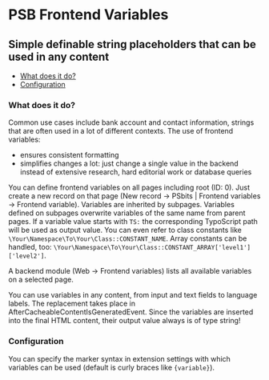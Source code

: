 # PSB Frontend Variables
## Simple definable string placeholders that can be used in any content

- [What does it do?](#what-does-it-do)
- [Configuration](#configuration)

### What does it do?
Common use cases include bank account and contact information, strings that are often used in a lot of different contexts.
The use of frontend variables:
- ensures consistent formatting
- simplifies changes a lot: just change a single value in the backend instead of extensive research, hard editorial work or database queries

You can define frontend variables on all pages including root (ID: 0).
Just create a new record on that page (New record -> PSbits | Frontend variables -> Frontend variable).
Variables are inherited by subpages.
Variables defined on subpages overwrite variables of the same name from parent pages.
If a variable value starts with `TS:` the corresponding TypoScript path will be used as output value.
You can even refer to class constants like `\Your\Namespace\To\Your\Class::CONSTANT_NAME`.
Array constants can be handled, too: `\Your\Namespace\To\Your\Class::CONSTANT_ARRAY['level1']['level2']`.

A backend module (Web -> Frontend variables) lists all available variables on a selected page.

You can use variables in any content, from input and text fields to language labels.
The replacement takes place in AfterCacheableContentIsGeneratedEvent.
Since the variables are inserted into the final HTML content, their output value always is of type string!

### Configuration
You can specify the marker syntax in extension settings with which variables can be used (default is curly braces like `{variable}`).

